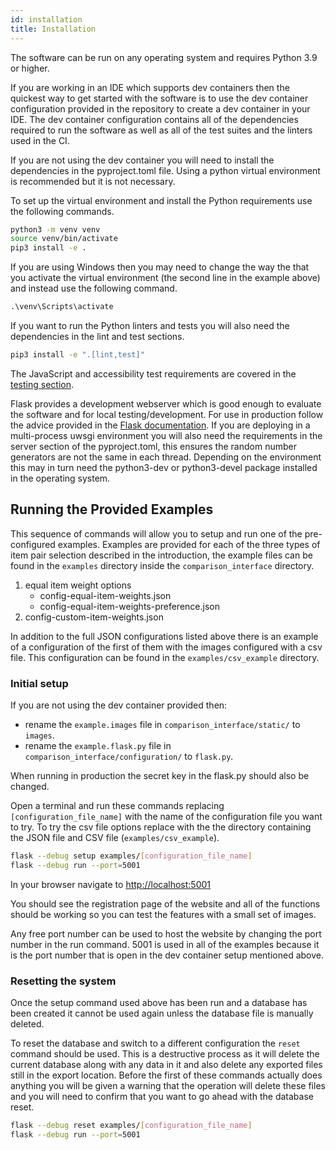 ```yaml
---
id: installation
title: Installation
---
```


The software can be run on any operating system and requires Python 3.9 or higher.

If you are working in an IDE which supports dev containers then the quickest way to get started with the software is to use the dev container configuration provided in the repository to create a dev container in your IDE. The dev container configuration contains all of the dependencies required to run the software as well as all of the test suites and the linters used in the CI.

If you are not using the dev container you will need to install the dependencies in the pyproject.toml file. Using a python virtual environment is recommended but it is not necessary.

To set up the virtual environment and install the Python requirements use the following commands.

```bash
python3 -m venv venv
source venv/bin/activate
pip3 install -e .
```

If you are using Windows then you may need to change the way the that you activate the virtual environment (the second line in the example above) and instead use the following command.

```ps
.\venv\Scripts\activate
```

If you want to run the Python linters and tests you will also need the dependencies in the lint and test sections. 

```bash
pip3 install -e ".[lint,test]"
```

The JavaScript and accessibility test requirements are covered in the [testing section](testing.md).

Flask provides a development webserver which is good enough to evaluate the software and for local testing/development. For use in production follow the advice provided in the [Flask documentation](https://flask.palletsprojects.com/en/3.0.x/deploying/). 
If you are deploying in a multi-process uwsgi environment you will also need the requirements in the server section of the pyproject.toml, this ensures the random number generators are not the same in each thread. Depending on the environment this may in turn need the python3-dev or python3-devel package installed in the operating system.

## Running the Provided Examples

This sequence of commands will allow you to setup and run one of the pre-configured examples. Examples are provided for each of the three types of item pair selection described in the introduction, the example files can be found in the `examples` directory inside the `comparison_interface` directory.

1. equal item weight options
    + config-equal-item-weights.json
    + config-equal-item-weights-preference.json
1. config-custom-item-weights.json

In addition to the full JSON configurations listed above there is an example of a configuration of the first of them
with the images configured with a csv file. This configuration can be found in the ```examples/csv_example``` directory.


### Initial setup

If you are not using the dev container provided then:

+ rename the `example.images` file in `comparison_interface/static/` to `images`.
+ rename the `example.flask.py` file in `comparison_interface/configuration/` to `flask.py`.

When running in production the secret key in the flask.py should also be changed.

Open a terminal and run these commands replacing ```[configuration_file_name]``` with the name of the configuration file you want to try. To try
the csv file options replace with the the directory containing the JSON file and CSV file (```examples/csv_example```).

```bash
flask --debug setup examples/[configuration_file_name]
flask --debug run --port=5001
```

In your browser navigate to <http://localhost:5001>

You should see the registration page of the website and all of the functions should be working so you can test the features with a small set of images.

Any free port number can be used to host the website by changing the port number in the run command. 5001 is used in all of the examples because it is the port number that is open in the dev container setup mentioned above.

### Resetting the system

Once the setup command used above has been run and a database has been created it cannot be used again unless the database file is manually deleted.

To reset the database and switch to a different configuration the `reset` command should be used. This is a destructive process as it will delete the current database along with any data in it and also delete any exported files still in the export location. Before the first of these commands actually does anything you will be given a warning that the operation will delete these files and you will need to confirm that you want to go ahead with the database reset.

```bash
flask --debug reset examples/[configuration_file_name]
flask --debug run --port=5001
```
